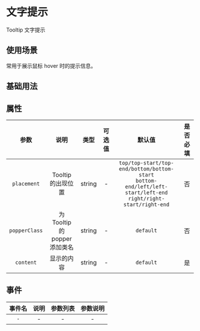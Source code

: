 <!-- 加载 demo 组件 start -->
<script setup>
import demo from './demo.vue'
</script>
<!-- 加载 demo 组件 end -->

<!-- 正文开始 -->

# 文字提示

Tooltip 文字提示

## 使用场景

常用于展示鼠标 hover 时的提示信息。

## 基础用法
<Preview comp-name="Tooltip" demo-name="demo">
  <demo />
</Preview>

## 属性
参数 | 说明 | 类型 | 可选值 | 默认值 | 是否必填
:-: | :-: | :-: | :-: | :-: | :-:
`placement` | Tooltip 的出现位置 | string | - | `top/top-start/top-end/bottom/bottom-start`<br/>`bottom-end/left/left-start/left-end`<br/>`right/right-start/right-end` | 否 
`popperClass` | 为 Tooltip 的 popper 添加类名	 | string | - | `default` | 否
`content` | 显示的内容 | string | - | `default` | 是

## 事件
事件名 | 说明 | 参数列表 | 参数说明
:-: | :-: | :-: | :-:
`-` | - | - | -
